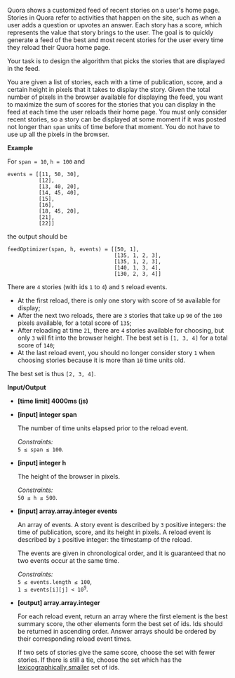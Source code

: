 <p>Quora shows a customized feed of recent stories on a user's home page. Stories in Quora refer to activities that happen on the site, such as when a user adds a question or upvotes an answer. Each story has a score, which represents the value that story brings to the user. The goal is to quickly generate a feed of the best and most recent stories for the user every time they reload their Quora home page.</p>
<p>Your task is to design the algorithm that picks the stories that are displayed in the feed.</p>
<p>You are given a list of stories, each with a time of publication, score, and a certain height in pixels that it takes to display the story. Given the total number of pixels in the browser available for displaying the feed, you want to maximize the sum of scores for the stories that you can display in the feed at each time the user reloads their home page. You must only consider recent stories, so a story can be displayed at some moment if it was posted not longer than <code>span</code> units of time before that moment. You do not have to use up all the pixels in the browser.</p>
<p><strong>Example</strong></p>
<p>For <code>span = 10</code>, <code>h = 100</code> and</p>
<pre><code>events = [[11, 50, 30], 
          [12],
          [13, 40, 20],
          [14, 45, 40],
          [15],
          [16],
          [18, 45, 20],
          [21],
          [22]]
</code></pre>
<p>the output should be</p>
<pre><code>feedOptimizer(span, h, events) = [[50, 1],
                                  [135, 1, 2, 3],
                                  [135, 1, 2, 3],
                                  [140, 1, 3, 4],
                                  [130, 2, 3, 4]]
</code></pre>
<p>There are <code>4</code> stories (with ids <code>1</code> to <code>4</code>) and <code>5</code> reload events.</p>
<ul>
<li>At the first reload, there is only one story with score of <code>50</code> available for display;</li>
<li>After the next two reloads, there are <code>3</code> stories that take up <code>90</code> of the <code>100</code> pixels available, for a total score of <code>135</code>;</li>
<li>After reloading at time <code>21</code>, there are <code>4</code> stories available for choosing, but only <code>3</code> will fit into the browser height. The best set is <code>[1, 3, 4]</code> for a total score of <code>140</code>;</li>
<li>At the last reload event, you should no longer consider story <code>1</code> when choosing stories because it is more than <code>10</code> time units old.</li>
</ul>
<p>The best set is thus <code>[2, 3, 4]</code>.</p>
<p><strong>Input/Output</strong></p>
<ul>
<li><strong>[time limit] 4000ms (js)</strong></li>
</ul>
<ul>
<li>
<p><strong>[input] integer span</strong></p>
<p>The number of time units elapsed prior to the reload event.</p>
<p><em>Constraints:</em><br>
<code>5 ≤ span ≤ 100</code>.</p>
</li>
<li>
<p><strong>[input] integer h</strong></p>
<p>The height of the browser in pixels.</p>
<p><em>Constraints:</em><br>
<code>50 ≤ h ≤ 500</code>.</p>
</li>
<li>
<p><strong>[input] array.array.integer events</strong></p>
<p>An array of events. A story event is described by <code>3</code> positive integers: the time of publication, score, and its height in pixels. A reload event is described by <code>1</code> positive integer: the timestamp of the reload.</p>
<p>The events are given in chronological order, and it is guaranteed that no two events occur at the same time.</p>
<p><em>Constraints:</em><br>
<code>5 ≤ events.length ≤ 100</code>,<br>
<code>1 ≤ events[i][j] &lt; 10<sup>9</sup></code>.</p>
</li>
<li>
<p><strong>[output] array.array.integer</strong></p>
<p>For each reload event, return an array where the first element is the best summary score, the other elements form the best set of ids. Ids should be returned in ascending order. Answer arrays should be ordered by their corresponding reload event times.</p>
<p>If two sets of stories give the same score, choose the set with fewer stories. If there is still a tie, choose the set which has the <a href="lexicographical-order-for-arrays">lexicographically smaller</a> set of ids.</p>
</li>
</ul>